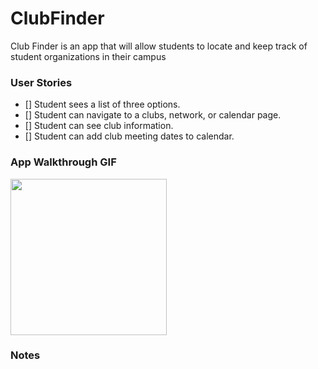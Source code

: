 # ClubFinder

Club Finder is an app that will allow students to locate and keep track of student organizations in their campus


### User Stories
- [] Student sees a list of three options.
- [] Student can navigate to a clubs, network, or calendar page.
- [] Student can see club information.
- [] Student can add club meeting dates to calendar.


### App Walkthrough GIF

<img src="*******" width=250><br>

### Notes
